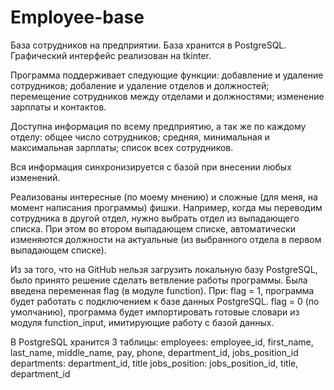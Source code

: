 # Employee-base
База сотрудников на предприятии. База хранится в PostgreSQL. Графический интерфейс реализован на tkinter.

Программа поддерживает следующие функции:
добавление и удаление сотрудников;
добаление и удаление отделов и должностей;
перемещение сотрудников между отделами и должностями;
изменение зарплаты и контактов.

Доступна информация по всему предприятию, а так же по каждому отделу:
общее число сотрудников; средняя, минимальная и максимальная зарплаты; список всех сотрудников.

Вся информация синхронизируется с базой при внесении любых изменений.

Реализованы интересные (по моему мнению) и сложные (для меня, на момент написания программы) фишки. Например, когда мы переводим сотрудника в другой отдел, нужно выбрать отдел из выпадающего списка. При этом во втором выпадающем списке, автоматически изменяются должности на актуальные (из выбранного отдела в первом выпадающем списке).

Из за того, что на GitHub нельзя загрузить локальную базу PostgreSQL, было принято решение сделать ветвление работы программы.
Была введена переменная flag (в модуле function).
При:
flag = 1, программа будет работать с подключением к базе данных PostgreSQL.
flag = 0 (по умолчанию), программа будет импортировать готовые словари из модуля function_input, имитирующие работу с базой данных.

В PostgreSQL хранится 3 таблицы:
employees: employee_id, first_name, last_name, middle_name, pay, phone, department_id, jobs_position_id
departments: department_id, title
jobs_position: jobs_position_id, title, department_id
